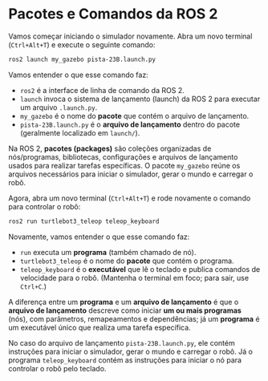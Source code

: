 # Pacotes e Comandos da ROS 2

Vamos começar iniciando o simulador novamente. Abra um novo terminal (`Ctrl+Alt+T`) e execute o seguinte comando:

```bash
ros2 launch my_gazebo pista-23B.launch.py
```

Vamos entender o que esse comando faz:

* `ros2` é a interface de linha de comando da ROS 2.
* `launch` invoca o sistema de lançamento (launch) da ROS 2 para executar um arquivo `.launch.py`.
* `my_gazebo` é o nome do **pacote** que contém o arquivo de lançamento.
* `pista-23B.launch.py` é o **arquivo de lançamento** dentro do pacote (geralmente localizado em `launch/`).

Na ROS 2, **pacotes (packages)** são coleções organizadas de nós/programas, bibliotecas, configurações e arquivos de lançamento usados para realizar tarefas específicas. O pacote `my_gazebo` reúne os arquivos necessários para iniciar o simulador, gerar o mundo e carregar o robô.

Agora, abra um novo terminal (`Ctrl+Alt+T`) e rode novamente o comando para controlar o robô:

```bash
ros2 run turtlebot3_teleop teleop_keyboard
```

Novamente, vamos entender o que esse comando faz:

* `run` executa um **programa** (também chamado de nó).
* `turtlebot3_teleop` é o nome do **pacote** que contém o programa.
* `teleop_keyboard` é o **executável** que lê o teclado e publica comandos de velocidade para o robô. (Mantenha o terminal em foco; para sair, use `Ctrl+C`.)

A diferença entre um **programa** e um **arquivo de lançamento** é que o **arquivo de lançamento** descreve como iniciar **um ou mais programas** (nós), com parâmetros, remapeamentos e dependências; já um **programa** é um executável único que realiza uma tarefa específica.

No caso do arquivo de lançamento `pista-23B.launch.py`, ele contém instruções para iniciar o simulador, gerar o mundo e carregar o robô. Já o programa `teleop_keyboard` contém as instruções para iniciar o nó para controlar o robô pelo teclado.
